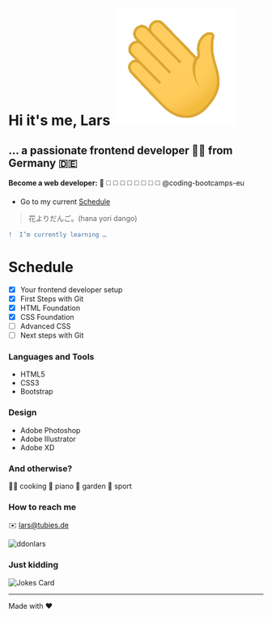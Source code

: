 # Hi it's me, Lars ![hello](wavehand.gif)
## … a passionate frontend developer :man_technologist: from Germany :de:

**Become a web developer:** :white_square_button: :white_medium_square: :white_medium_square: :white_medium_square: :white_medium_square: :white_medium_square: :white_medium_square: :white_medium_square: :white_medium_square:
@coding-bootcamps-eu

- Go to my current [Schedule](#schedule)

> 花よりだんご。(hana yori dango)


```diff
!  I’m currently learning …
```
# Schedule

- [x] Your frontend developer setup
- [x] First Steps with Git
- [x] HTML Foundation
- [x] CSS Foundation
- [ ] Advanced CSS
- [ ] Next steps with Git

### Languages and Tools
- HTML5
- CSS3
- Bootstrap

### Design
- Adobe Photoshop
- Adobe Illustrator
- Adobe XD

### And otherwise?
 
:man_cook: cooking
:musical_keyboard: piano
:seedling: garden
:badminton: sport

### How to reach me
:envelope: lars@tubies.de

<img src="https://komarev.com/ghpvc/?username=ddonlars&label=Profile%20views&color=0e75b6&style=flat" alt="ddonlars" />

### Just kidding

![Jokes Card](https://readme-jokes.vercel.app/api?hideBorder&theme=vue) 

---

Made with :hearts:
